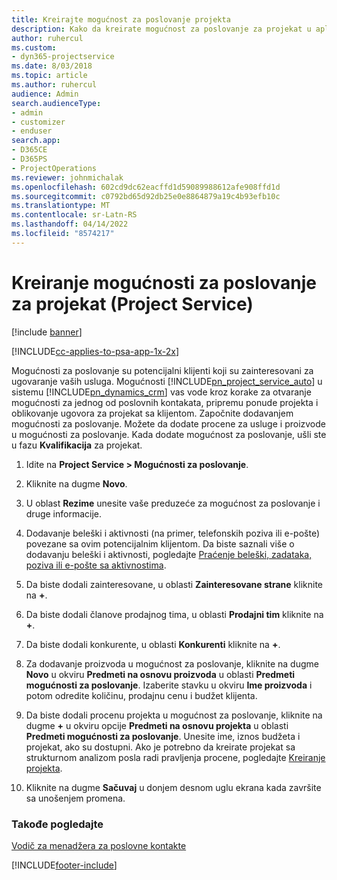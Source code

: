 ```yaml
---
title: Kreirajte mogućnost za poslovanje projekta
description: Kako da kreirate mogućnost za poslovanje za projekat u aplikaciji Project Service
author: ruhercul
ms.custom:
- dyn365-projectservice
ms.date: 8/03/2018
ms.topic: article
ms.author: ruhercul
audience: Admin
search.audienceType:
- admin
- customizer
- enduser
search.app:
- D365CE
- D365PS
- ProjectOperations
ms.reviewer: johnmichalak
ms.openlocfilehash: 602cd9dc62eacffd1d59089988612afe908ffd1d
ms.sourcegitcommit: c0792bd65d92db25e0e8864879a19c4b93efb10c
ms.translationtype: MT
ms.contentlocale: sr-Latn-RS
ms.lasthandoff: 04/14/2022
ms.locfileid: "8574217"
---
```

# <a name="create-a-project-opportunity-project-service"></a>Kreiranje mogućnosti za poslovanje za projekat (Project Service)

[!include [banner](../includes/psa-now-project-operations.md)]

[!INCLUDE[cc-applies-to-psa-app-1x-2x](../includes/cc-applies-to-psa-app-1x-2x.md)]

Mogućnosti za poslovanje su potencijalni klijenti koji su zainteresovani za ugovaranje vaših usluga. Mogućnosti [!INCLUDE[pn_project_service_auto](../includes/pn-project-service-auto.md)] u sistemu [!INCLUDE[pn_dynamics_crm](../includes/pn-dynamics-crm.md)] vas vode kroz korake za otvaranje mogućnosti za jednog od poslovnih kontakata, pripremu ponude projekta i oblikovanje ugovora za projekat sa klijentom. Započnite dodavanjem mogućnosti za poslovanje. Možete da dodate procene za usluge i proizvode u mogućnosti za poslovanje. Kada dodate mogućnost za poslovanje, ušli ste u fazu **Kvalifikacija** za projekat.  
  
1.  Idite na **Project Service > Mogućnosti za poslovanje**.  
  
2.  Kliknite na dugme **Novo**.  
  
3.  U oblast **Rezime** unesite vaše preduzeće za mogućnost za poslovanje i druge informacije.  
  
4.  Dodavanje beleški i aktivnosti (na primer, telefonskih poziva ili e-pošte) povezane sa ovim potencijalnim klijentom. Da biste saznali više o dodavanju beleški i aktivnosti, pogledajte [Praćenje beleški, zadataka, poziva ili e-pošte sa aktivnostima](/dynamics365/customerengagement/on-premises/basics/work-with-activities).  
  
5.  Da biste dodali zainteresovane, u oblasti **Zainteresovane strane** kliknite na **+**.  
  
6.  Da biste dodali članove prodajnog tima, u oblasti **Prodajni tim** kliknite na **+**.  
  
7.  Da biste dodali konkurente, u oblasti **Konkurenti** kliknite na **+**.  
  
8.  Za dodavanje proizvoda u mogućnost za poslovanje, kliknite na dugme **Novo** u okviru **Predmeti na osnovu proizvoda** u oblasti **Predmeti mogućnosti za poslovanje**. Izaberite stavku u okviru **Ime proizvoda** i potom odredite količinu, prodajnu cenu i budžet klijenta.  
  
9. Da biste dodali procenu projekta u mogućnost za poslovanje, kliknite na dugme **+** u okviru opcije **Predmeti na osnovu projekta** u oblasti **Predmeti mogućnosti za poslovanje**. Unesite ime, iznos budžeta i projekat, ako su dostupni. Ako je potrebno da kreirate projekat sa strukturnom analizom posla radi pravljenja procene, pogledajte [Kreiranje projekta](../psa/create-project.md).  
  
10. Kliknite na dugme **Sačuvaj** u donjem desnom uglu ekrana kada završite sa unošenjem promena.  
  
### <a name="see-also"></a>Takođe pogledajte  
 [Vodič za menadžera za poslovne kontakte](../psa/account-manager-guide.md)


[!INCLUDE[footer-include](../includes/footer-banner.md)]
